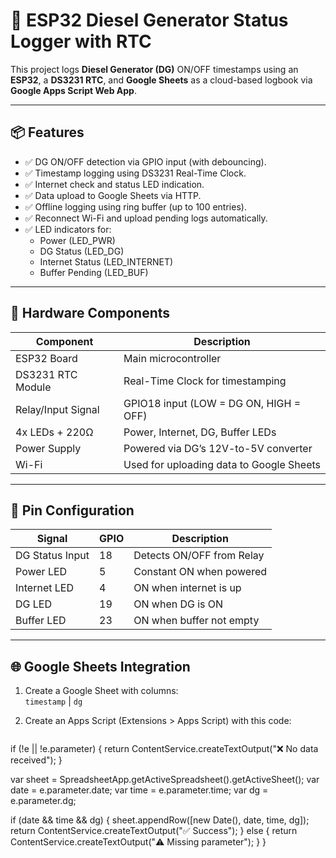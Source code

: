 # 🚜 ESP32 Diesel Generator Status Logger with RTC

This project logs **Diesel Generator (DG)** ON/OFF timestamps using an **ESP32**, a **DS3231 RTC**, and **Google Sheets** as a cloud-based logbook via **Google Apps Script Web App**.

---

## 📦 Features

- ✅ DG ON/OFF detection via GPIO input (with debouncing).
- ✅ Timestamp logging using DS3231 Real-Time Clock.
- ✅ Internet check and status LED indication.
- ✅ Data upload to Google Sheets via HTTP.
- ✅ Offline logging using ring buffer (up to 100 entries).
- ✅ Reconnect Wi-Fi and upload pending logs automatically.
- ✅ LED indicators for:
  - Power (LED_PWR)
  - DG Status (LED_DG)
  - Internet Status (LED_INTERNET)
  - Buffer Pending (LED_BUF)

---

## 🔌 Hardware Components

| Component           | Description                             |
|--------------------|------------------------------------------|
| ESP32 Board        | Main microcontroller                     |
| DS3231 RTC Module  | Real-Time Clock for timestamping         |
| Relay/Input Signal | GPIO18 input (LOW = DG ON, HIGH = OFF)   |
| 4x LEDs + 220Ω     | Power, Internet, DG, Buffer LEDs         |
| Power Supply       | Powered via DG’s 12V-to-5V converter     |
| Wi-Fi              | Used for uploading data to Google Sheets |

---

## 📐 Pin Configuration

| Signal            | GPIO  | Description              |
|------------------|-------|---------------------------|
| DG Status Input  | 18    | Detects ON/OFF from Relay |
| Power LED        | 5     | Constant ON when powered  |
| Internet LED     | 4     | ON when internet is up    |
| DG LED           | 19    | ON when DG is ON          |
| Buffer LED       | 23    | ON when buffer not empty  |

---

## 🌐 Google Sheets Integration

1. Create a Google Sheet with columns:  
   `timestamp` | `dg`

2. Create an Apps Script (Extensions > Apps Script) with this code:

   ```javascript  function doPost(e) {
  if (!e || !e.parameter) {
    return ContentService.createTextOutput("❌ No data received");
  }

  var sheet = SpreadsheetApp.getActiveSpreadsheet().getActiveSheet();
  var date = e.parameter.date;
  var time = e.parameter.time;
  var dg = e.parameter.dg;

  if (date && time && dg) {
    sheet.appendRow([new Date(), date, time, dg]);
    return ContentService.createTextOutput("✅ Success");
  } else {
    return ContentService.createTextOutput("⚠️ Missing parameter");
  }
}

 
